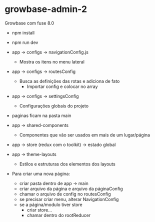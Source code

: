 # growbase-admin-2
Growbase com fuse 8.0

- npm install
- npm run dev
- app -> configs -> navigationConfig.js
  - Mostra os itens no menu lateral
- app -> configs -> routesConfig
  - Busca as definições das rotas e adiciona de fato
    - Importar config e colocar no array
- app -> configs -> settingsConfig
  - Configurações globais do projeto
- paginas ficam na pasta main
- app -> shared-components
  - Componentes que vão ser usados em mais de um lugar/página
- app -> store (redux com o toolkit)
  -> estado global
- app -> theme-layouts
  - Estilos e estruturas dos elementos dos layouts

- Para criar uma nova página:
  - criar pasta dentro de app -> main
  - criar arquivo da página e arquivo da páginaConfig
  - chamar o arquivo de config no routesConfig
  - se precisar criar menu, alterar NavigationConfig
  - se a página/modulo tiver store
    - criar store...
    - chamar dentro do rootReducer
